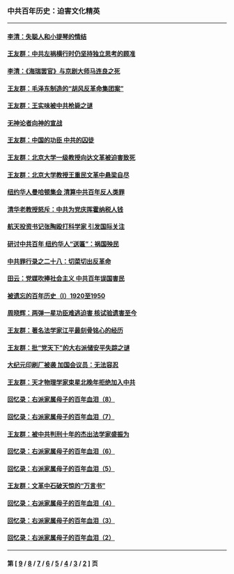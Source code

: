 ### 中共百年历史：迫害文化精英
---
#### [李清：失聪人和小提琴的情结](../../pages/nf1176111/n13459280.md?01290430) 
#### [王友群：中共左祸横行时仍坚持独立思考的顾准](../../pages/nf1176111/n13444722.md?01290430) 
#### [李清：《海瑞罢官》与京剧大师马连良之死](../../pages/nf1176111/n13412316.md?01290430) 
#### [王友群：毛泽东制造的“胡风反革命集团案”](../../pages/nf1176111/n13324909.md?01290430) 
#### [王友群：王实味被中共枪毙之谜](../../pages/nf1176111/n13307502.md?01290430) 
#### [无神论者向神的宣战](../../pages/nf1176111/n13281535.md?01290430) 
#### [王友群：中国的功臣 中共的囚徒](../../pages/nf1176111/n13291790.md?01290430) 
#### [王友群：北京大学一级教授向达文革被迫害致死](../../pages/nf1176111/n13150966.md?01290430) 
#### [王友群：北京大学教授王重民文革中悬梁自尽](../../pages/nf1176111/n13084645.md?01290430) 
#### [纽约华人曼哈顿集会 清算中共百年反人类罪](../../pages/nf1176111/n13084157.md?01290430) 
#### [清华老教授怒斥：中共为党庆挥霍纳税人钱](../../pages/nf1176111/n13071430.md?01290430) 
#### [航天投资书记张陶殴打科学家 引发国际关注](../../pages/nf1176111/n13069132.md?01290430) 
#### [研讨中共百年 纽约华人“送匾”：祸国殃民](../../pages/nf1176111/n13057367.md?01290430) 
#### [中共罪行录之二十八：切菜切出反革命](../../pages/nf1176111/n13030600.md?01290430) 
#### [田云：党媒吹捧社会主义 中共百年误国害民](../../pages/nf1176111/n13006682.md?01290430) 
#### [被遗忘的百年历史（I）1920至1950](../../pages/nf1176111/n12986411.md?01290430) 
#### [周晓辉：两弹一星功臣难逃迫害 核试验遗害至今](../../pages/nf1176111/n12974997.md?01290430) 
#### [王友群：著名法学家江平最刻骨铭心的经历](../../pages/nf1176111/n12970787.md?01290430) 
#### [王友群：批“党天下”的大右派储安平失踪之谜](../../pages/nf1176111/n12954229.md?01290430) 
#### [大纪元印刷厂被袭 加国会议员：无法容忍](../../pages/nf1176111/n12883028.md?01290430) 
#### [王友群：天才物理学家束星北晚年拒绝加入中共](../../pages/nf1176111/n12792913.md?01290430) 
#### [回忆录：右派家属母子的百年血泪（8）](../../pages/nf1176111/n12706196.md?01290430) 
#### [回忆录：右派家属母子的百年血泪（7）](../../pages/nf1176111/n12706191.md?01290430) 
#### [王友群：被中共判刑十年的杰出法学家盛振为](../../pages/nf1176111/n12706141.md?01290430) 
#### [回忆录：右派家属母子的百年血泪（6）](../../pages/nf1176111/n12698863.md?01290430) 
#### [回忆录：右派家属母子的百年血泪（5）](../../pages/nf1176111/n12692515.md?01290430) 
#### [王友群：文革中石破天惊的“万言书”](../../pages/nf1176111/n12690994.md?01290430) 
#### [回忆录：右派家属母子的百年血泪（4）](../../pages/nf1176111/n12686410.md?01290430) 
#### [回忆录：右派家属母子的百年血泪（3）](../../pages/nf1176111/n12683820.md?01290430) 
#### [回忆录：右派家属母子的百年血泪（2）](../../pages/nf1176111/n12679738.md?01290430) 

---
#### 第 [ [9](./9.md?01290430) / [8](./8.md?01290430) / [7](./7.md?01290430) / [6](./6.md?01290430) / [5](./5.md?01290430) / [4](./4.md?01290430) / [3](./3.md?01290430) / [2](./2.md?01290430) ] 页
